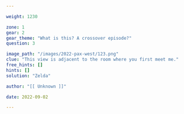 ```yaml
---

weight: 1230

zone: 1
gear: 2
gear_theme: "What is this? A crossover episode?"
question: 3

image_path: "/images/2022-pax-west/123.png"
clue: "This view is adjacent to the room where you first meet me."
free_hints: []
hints: []
solution: "Zelda"

author: "[[ Unknown ]]"

date: 2022-09-02

---
```


